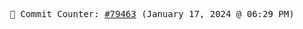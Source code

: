 <p align="center">
    <samp>
        📮 Commit Counter: <a href="https://github.com/Javascript-void0/Javascript-void0/commits/main">#79463</a> (January 17, 2024 @ 06:29 PM)
    </samp>
</p>